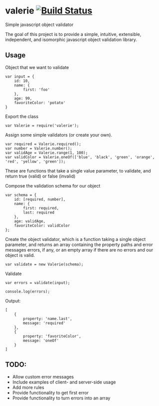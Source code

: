 # valerie [![Build Status](https://travis-ci.org/developerdizzle/valerie.svg?branch=master)](https://travis-ci.org/developerdizzle/valerie)

Simple javascript object validator

The goal of this project is to provide a simple, intuitive, extensible, independent, and isomorphic javascript object validation library.

## Usage

Object that we want to validate
```
var input = {
    id: 10,
    name: {
        first: 'foo'
    },
    age: 99,
    favoriteColor: 'potato'
}
```

Export the class
```
var Valerie = require('valerie');
```

Assign some simple validators (or create your own).
```
var required = Valerie.required();
var number = Valerie.number();
var validAge = Valerie.range(1, 100);
var validColor = Valerie.oneOf(['blue', 'black', 'green', 'orange', 'red', 'yellow', 'green']);
```
These are functions that take a single value parameter, to validate, and return true (valid) or false (invalid)


Compose the validation schema for our object
```
var schema = {
    id: [required, number],
    name: {
        first: required,
        last: required
    },
    age: validAge,
    favoriteColor: validColor
};
```

Create the object validator, which is a function taking a single object parameter, and returns an array containing the property paths and error messages errors, if any, or an empty array if there are no errors and our object is valid.
```
var validate = new Valerie(schema);
```

Validate
```
var errors = validate(input);

console.log(errors);
```

Output:
```
[
    {
        property: 'name.last',
        message: 'required'
    },
    {
        property: 'favoriteColor',
        message: 'oneOf'
    }
]
```

## TODO:

* Allow custom error messages
* Include examples of client- and server-side usage
* Add more rules
* Provide functionality to get first error
* Provide functionality to turn errors into an array
